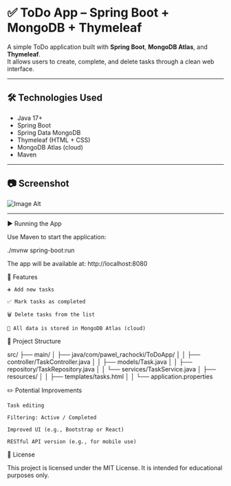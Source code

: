 # ✅ ToDo App – Spring Boot + MongoDB + Thymeleaf

A simple ToDo application built with **Spring Boot**, **MongoDB Atlas**, and **Thymeleaf**.  
It allows users to create, complete, and delete tasks through a clean web interface.

---

## 🛠️ Technologies Used

- Java 17+
- Spring Boot
- Spring Data MongoDB
- Thymeleaf (HTML + CSS)
- MongoDB Atlas (cloud)
- Maven

---

## 📷 Screenshot

![Image Alt](image_url)

---


▶️ Running the App

Use Maven to start the application:

./mvnw spring-boot:run

The app will be available at:
http://localhost:8080

🧩 Features

    ➕ Add new tasks

    ✅ Mark tasks as completed

    🗑️ Delete tasks from the list

    💾 All data is stored in MongoDB Atlas (cloud)

📁 Project Structure

src/
├── main/
│   ├── java/com/pawel_rachocki/ToDoApp/
│   │   ├── controller/TaskController.java
│   │   ├── models/Task.java
│   │   ├── repository/TaskRepository.java
│   │   └── services/TaskService.java
│   ├── resources/
│   │   ├── templates/tasks.html
│   │   └── application.properties

✏️ Potential Improvements

    Task editing

    Filtering: Active / Completed

    Improved UI (e.g., Bootstrap or React)

    RESTful API version (e.g., for mobile use)

📄 License

This project is licensed under the MIT License.
It is intended for educational purposes only.
